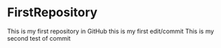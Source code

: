 # FirstRepository
This is my first repository in GitHub
this is my first edit/commit
This is my second test of commit
